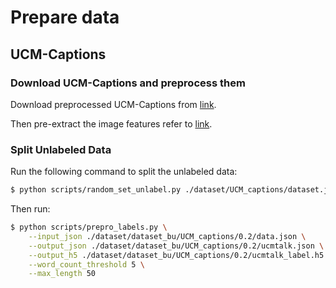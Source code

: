 # Prepare data

## UCM-Captions

### Download UCM-Captions and preprocess them

Download preprocessed UCM-Captions from [link](https://pan.baidu.com/s/1mjPToHq).

Then  pre-extract the image features refer to [link](https://github.com/peteanderson80/bottom-up-attention).

### Split Unlabeled Data

Run the following command to split the unlabeled data:

```bash
$ python scripts/random_set_unlabel.py ./dataset/UCM_captions/dataset.json ./dataset/dataset_bu/UCM_captions/0.2 0.8
```

Then run:

```bash
$ python scripts/prepro_labels.py \
    --input_json ./dataset/dataset_bu/UCM_captions/0.2/data.json \
    --output_json ./dataset/dataset_bu/UCM_captions/0.2/ucmtalk.json \
    --output_h5 ./dataset/dataset_bu/UCM_captions/0.2/ucmtalk_label.h5 \
    --word_count_threshold 5 \
    --max_length 50
```
